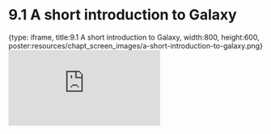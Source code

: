 # 9.1 A short introduction to Galaxy
 
{type: iframe, title:9.1 A short introduction to Galaxy, width:800, height:600, poster:resources/chapt_screen_images/a-short-introduction-to-galaxy.png}
![](https://vgaysin1.github.io/CURE-MicrobialMysteries-test/a-short-introduction-to-galaxy.html)
 

 
